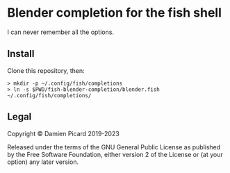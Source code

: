 # Blender completion for the fish shell

I can never remember all the options.

## Install

Clone this repository, then:

```fish
> mkdir -p ~/.config/fish/completions
> ln -s $PWD/fish-blender-completion/blender.fish ~/.config/fish/completions/
```

## Legal
Copyright © Damien Picard 2019-2023

Released under the terms of the GNU General Public License as
published by the Free Software Foundation, either version 2 of the
License or (at your option) any later version.

